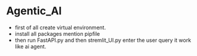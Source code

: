 # Agentic_AI
- first of all create virtual environment.
- install all packages mention pipfile
- then run FastAPI.py and then stremlit_UI.py enter the user query it work like ai agent.
